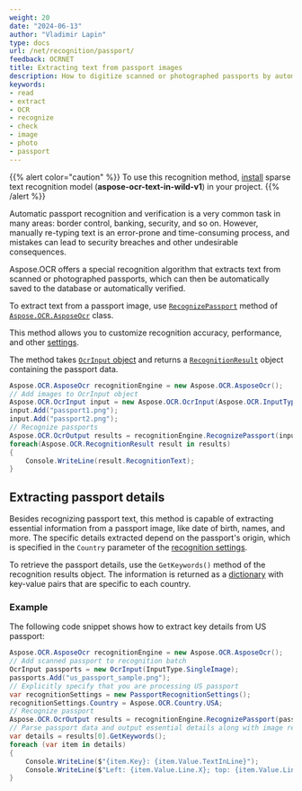 ```yaml
---
weight: 20
date: "2024-06-13"
author: "Vladimir Lapin"
type: docs
url: /net/recognition/passport/
feedback: OCRNET
title: Extracting text from passport images
description: How to digitize scanned or photographed passports by automatically extracting text from them.
keywords:
- read
- extract
- OCR
- recognize
- check
- image
- photo
- passport
---
```


{{% alert color="caution" %}} 
To use this recognition method, [install](/ocr/net/modules/) sparse text recognition model (**aspose-ocr-text-in-wild-v1**) in your project.
{{% /alert %}}

Automatic passport recognition and verification is a very common task in many areas: border control, banking, security, and so on. However, manually re-typing text is an error-prone and time-consuming process, and mistakes can lead to security breaches and other undesirable consequences.

Aspose.OCR offers a special recognition algorithm that extracts text from scanned or photographed passports, which can then be automatically saved to the database or automatically verified.

To extract text from a passport image, use [`RecognizePassport`](https://reference.aspose.com/ocr/net/aspose.ocr/asposeocr/recognizepassport/) method of [`Aspose.OCR.AsposeOcr`](https://reference.aspose.com/ocr/net/aspose.ocr/asposeocr/) class.

This method allows you to customize recognition accuracy, performance, and other [settings](/ocr/net/recognition-settings-passport/).

The method takes [`OcrInput` object](/ocr/net/ocrinput/) and returns a [`RecognitionResult`](https://reference.aspose.com/ocr/net/aspose.ocr/recognitionresult/) object containing the passport data.

```csharp
Aspose.OCR.AsposeOcr recognitionEngine = new Aspose.OCR.AsposeOcr();
// Add images to OcrInput object
Aspose.OCR.OcrInput input = new Aspose.OCR.OcrInput(Aspose.OCR.InputType.SingleImage);
input.Add("passport1.png");
input.Add("passport2.png");
// Recognize passports
Aspose.OCR.OcrOutput results = recognitionEngine.RecognizePassport(input);
foreach(Aspose.OCR.RecognitionResult result in results)
{
	Console.WriteLine(result.RecognitionText);
}
```

## Extracting passport details

Besides recognizing passport text, this method is capable of extracting essential information from a passport image, like date of birth, names, and more. The specific details extracted depend on the passport's origin, which is specified in the `Country` parameter of the [recognition settings](/ocr/net/recognition-settings-passport/).

To retrieve the passport details, use the `GetKeywords()` method of the recognition results object. The information is returned as a [dictionary](https://learn.microsoft.com/en-us/dotnet/api/system.collections.generic.dictionary-2) with key-value pairs that are specific to each country.

### Example

The following code snippet shows how to extract key details from US passport:

```csharp
Aspose.OCR.AsposeOcr recognitionEngine = new Aspose.OCR.AsposeOcr();
// Add scanned passport to recognition batch
OcrInput passports = new OcrInput(InputType.SingleImage);
passports.Add("us_passport_sample.png");
// Explicitly specify that you are processing US passport
var recognitionSettings = new PassportRecognitionSettings();
recognitionSettings.Country = Aspose.OCR.Country.USA;
// Recognize passport
Aspose.OCR.OcrOutput results = recognitionEngine.RecognizePassport(passports, recognitionSettings);
// Parse passport data and output essential details along with image regions they were found in
var details = results[0].GetKeywords();
foreach (var item in details)
{
	Console.WriteLine($"{item.Key}: {item.Value.TextInLine}");
	Console.WriteLine($"Left: {item.Value.Line.X}; top: {item.Value.Line.Y}; size: {item.Value.Line.Width} x {item.Value.Line.Height}");
}
```
